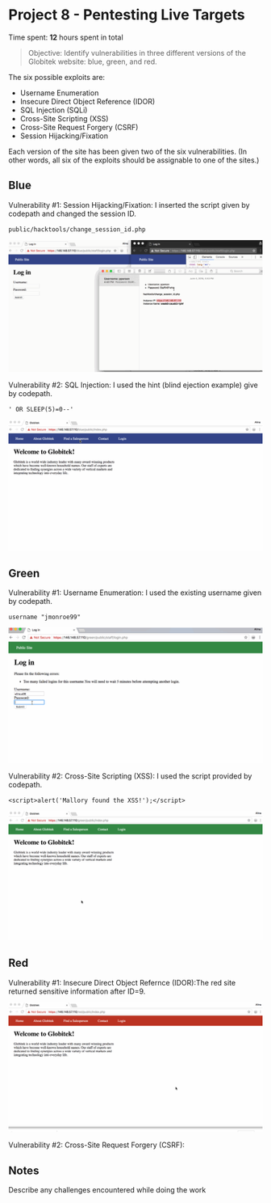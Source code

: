 # Project 8 - Pentesting Live Targets

Time spent: **12** hours spent in total

> Objective: Identify vulnerabilities in three different versions of the Globitek website: blue, green, and red.

The six possible exploits are:
* Username Enumeration
* Insecure Direct Object Reference (IDOR)
* SQL Injection (SQLi)
* Cross-Site Scripting (XSS)
* Cross-Site Request Forgery (CSRF)
* Session Hijacking/Fixation

Each version of the site has been given two of the six vulnerabilities. (In other words, all six of the exploits should be assignable to one of the sites.)

## Blue

Vulnerability #1: Session Hijacking/Fixation: I inserted the script given by codepath and changed the session ID.
```
public/hacktools/change_session_id.php
```
![](https://github.com/aragon0118/Week-8-Best-HACKER/blob/master/Session%20Hijacking%20Week%208.gif)

Vulnerability #2: SQL Injection: I used the hint (blind ejection example) give by codepath.
```
' OR SLEEP(5)=0--' 
```
![](https://github.com/aragon0118/Week-8-Best-HACKER/blob/master/SQL%20Week%208.gif)


## Green

Vulnerability #1: Username Enumeration: I used the existing username given by codepath.
```
username "jmonroe99"
```
![](https://github.com/aragon0118/Week-8-Best-HACKER/blob/master/Username%20Enumeration%20Week%208.gif)

Vulnerability #2: Cross-Site Scripting (XSS): I used the script provided by codepath.
```
<script>alert('Mallory found the XSS!');</script>
```
![](https://github.com/aragon0118/Week-8-Best-HACKER/blob/master/XSS%20Week%208.gif)

## Red

Vulnerability #1: Insecure Direct Object Refernce (IDOR):The red site returned sensitive information after ID=9.

![](https://github.com/aragon0118/Week-8-Best-HACKER/blob/master/IDOR%20Week%208.gif)

Vulnerability #2: Cross-Site Request Forgery (CSRF):



## Notes

Describe any challenges encountered while doing the work
